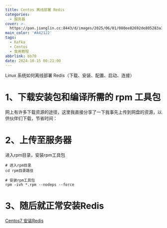 ```yaml
---
title: Centos 离线部署 Redis
categories:
  - 服务器
cover: >-
  https://pan.jianglin.cc:8443/d/images/2025/06/01/080ee82692de805283a33e3e1e1db7b4.png
main_color: '#A42122'
tags:
  - Kafka
  - Centos
  - 食用教程
abbrlink: bb70
date: 2024-10-15 00:21:00
---
```


Linux 系统如何离线部署 Redis（下载、安装、配置、启动、连接）

# 1、下载安装包和编译所需的 rpm 工具包

​    网上有许多下载资源的途径，这里我直接分享了一下我事先上传到网盘的资源，以供伙伴们下载，节省时间：

# 2、上传至服务器

进入rpm目录，安装rpm工具包

~~~shell
# 进入rpm目录
cd rpm目录路径
 
# 安装rpm工具包
rpm -ivh *.rpm --nodeps --force
~~~

# 3、随后就正常安装Redis

[Centos7 安装Redis](/p/20240715000900.html)
